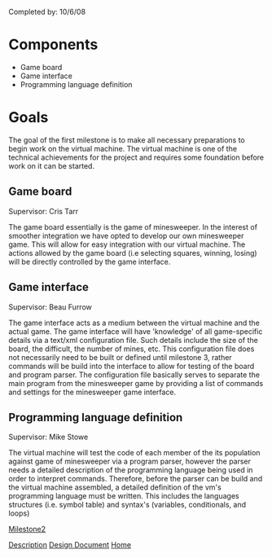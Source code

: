 Completed by: 10/6/08

# Components #

  * Game board
  * Game interface
  * Programming language definition

# Goals #

The goal of the first milestone is to make all necessary preparations to begin work on the virtual machine. The virtual machine is one of the technical achievements for the project and requires some foundation before work on it can be started.

## Game board ##

Supervisor: Cris Tarr

The game board essentially is the game of minesweeper. In the interest of smoother integration we have opted to develop our own minesweeper game. This will allow for easy integration with our virtual machine. The actions allowed by the game board (i.e selecting squares, winning, losing) will be directly controlled by the game interface.

## Game interface ##

Supervisor: Beau Furrow

The game interface acts as a medium between the virtual machine and the actual game. The game interface will have 'knowledge' of all game-specific details via a text/xml configuration file.  Such details include the size of the board, the difficult, the number of mines, etc. This configuration file does not necessarily need to be built or defined until milestone 3, rather commands will be build into the interface to allow for testing of the board and program parser. The configuration file basically serves to separate the main program from the minesweeper game by providing a list of commands and settings for the minesweeper game interface.

## Programming language definition ##

Supervisor: Mike Stowe

The virtual machine will test the code of each member of the its population against game of minesweeper via a program parser, however the parser needs a detailed description of the programming language being used in order to interpret commands. Therefore, before the parser can be build and the virtual machine assembled, a detailed definition of the vm's programming language must be written. This includes the languages structures (i.e. symbol table) and syntax's (variables, conditionals, and loops)

[Milestone2](Milestone2.md)

[Description](DDDescription.md) [Design Document](DesignDocument.md) [Home](Home.md)